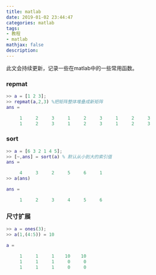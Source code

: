 ```yaml
---
title: matlab
date: 2019-01-02 23:44:47
categories: matlab
tags: 
- 教程
- matlab
mathjax: false
description:
---
```


此文会持续更新，记录一些在matlab中的一些常用函数。

<!--more-->

### repmat
```matlab
>> a = [1 2 3];
>> repmat(a,2,3) %把矩阵整体堆叠成新矩阵
ans =

     1     2     3     1     2     3     1     2     3
     1     2     3     1     2     3     1     2     3
```

### sort

```matlab
>> a = [6 3 2 1 4 5];
>> [~,ans] = sort(a) % 默认从小到大的索引值
ans =

     4     3     2     5     6     1
>> a(ans)

ans =

     1     2     3     4     5     6
```

### 尺寸扩展

```matlab
>> a = ones(3);
>> a(1,(4:5)) = 10

a =

     1     1     1    10    10
     1     1     1     0     0
     1     1     1     0     0
```